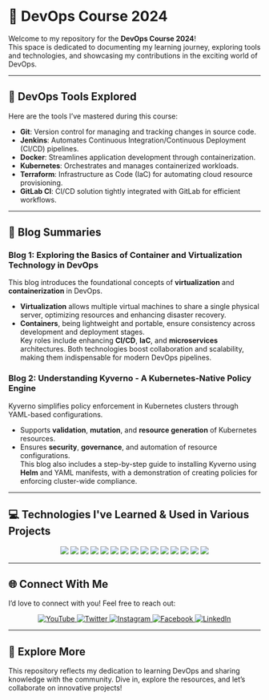 # 🚀 **DevOps Course 2024**  

Welcome to my repository for the **DevOps Course 2024**!  
This space is dedicated to documenting my learning journey, exploring tools and technologies, and showcasing my contributions in the exciting world of DevOps.  

---

## 📌 **DevOps Tools Explored**  
Here are the tools I’ve mastered during this course:  

- **Git**: Version control for managing and tracking changes in source code.  
- **Jenkins**: Automates Continuous Integration/Continuous Deployment (CI/CD) pipelines.  
- **Docker**: Streamlines application development through containerization.  
- **Kubernetes**: Orchestrates and manages containerized workloads.  
- **Terraform**: Infrastructure as Code (IaC) for automating cloud resource provisioning.  
- **GitLab CI**: CI/CD solution tightly integrated with GitLab for efficient workflows.  

---

## 📝 **Blog Summaries**  

### **Blog 1: Exploring the Basics of Container and Virtualization Technology in DevOps**  
This blog introduces the foundational concepts of **virtualization** and **containerization** in DevOps.  
- **Virtualization** allows multiple virtual machines to share a single physical server, optimizing resources and enhancing disaster recovery.  
- **Containers**, being lightweight and portable, ensure consistency across development and deployment stages.  
Key roles include enhancing **CI/CD**, **IaC**, and **microservices** architectures. Both technologies boost collaboration and scalability, making them indispensable for modern DevOps pipelines.  

### **Blog 2: Understanding Kyverno - A Kubernetes-Native Policy Engine**  
Kyverno simplifies policy enforcement in Kubernetes clusters through YAML-based configurations.  
- Supports **validation**, **mutation**, and **resource generation** of Kubernetes resources.  
- Ensures **security**, **governance**, and automation of resource configurations.  
This blog also includes a step-by-step guide to installing Kyverno using **Helm** and YAML manifests, with a demonstration of creating policies for enforcing cluster-wide compliance.  

---

## 💻 **Technologies I've Learned & Used in Various Projects**

<p align="center">
  <img src="https://img.shields.io/badge/C++-00599C?style=flat-square&logo=cplusplus&logoColor=white" />
  <img src="https://img.shields.io/badge/C%23-239120?style=flat-square&logo=csharp&logoColor=white" />
  <img src="https://img.shields.io/badge/Python-3776AB?style=flat-square&logo=python&logoColor=white" />
  <img src="https://img.shields.io/badge/HTML5-E34F26?style=flat-square&logo=html5&logoColor=white" />
  <img src="https://img.shields.io/badge/CSS3-1572B6?style=flat-square&logo=css3&logoColor=white" />
  <img src="https://img.shields.io/badge/SQL-4479A1?style=flat-square&logo=microsoftsqlserver&logoColor=white" />
  <img src="https://img.shields.io/badge/Git-F05032?style=flat-square&logo=git&logoColor=white" />
  <img src="https://img.shields.io/badge/Jenkins-D24939?style=flat-square&logo=jenkins&logoColor=white" />
  <img src="https://img.shields.io/badge/Docker-2496ED?style=flat-square&logo=docker&logoColor=white" />
  <img src="https://img.shields.io/badge/Kubernetes-326CE5?style=flat-square&logo=kubernetes&logoColor=white" />
  <img src="https://img.shields.io/badge/Terraform-623CE4?style=flat-square&logo=terraform&logoColor=white" />
  <img src="https://img.shields.io/badge/GitLab-FC6D26?style=flat-square&logo=gitlab&logoColor=white" />
  <img src="https://img.shields.io/badge/MySQL-4479A1?style=flat-square&logo=mysql&logoColor=white" />
  <img src="https://img.shields.io/badge/MongoDB-47A248?style=flat-square&logo=mongodb&logoColor=white" />
  <img src="https://img.shields.io/badge/Linux-FCC624?style=flat-square&logo=linux&logoColor=black" />
</p>



---

## 🌐 **Connect With Me**  
I’d love to connect with you! Feel free to reach out:  

<p align="center">
  <a href="https://www.youtube.com/channel/UCogIhNJd_Z-y86g4Fc3N3vA" target="_blank">
    <img src="https://img.shields.io/badge/YouTube-FF0000?style=for-the-badge&logo=youtube&logoColor=white" alt="YouTube">
  </a>
  <a href="https://mobile.twitter.com/suffiism" target="_blank">
    <img src="https://img.shields.io/badge/Twitter-1DA1F2?style=for-the-badge&logo=twitter&logoColor=white" alt="Twitter">
  </a>
  <a href="https://www.instagram.com/photographybysufian" target="_blank">
    <img src="https://img.shields.io/badge/Instagram-E4405F?style=for-the-badge&logo=instagram&logoColor=white" alt="Instagram">
  </a>
  <a href="https://www.facebook.com/suffiism" target="_blank">
    <img src="https://img.shields.io/badge/Facebook-1877F2?style=for-the-badge&logo=facebook&logoColor=white" alt="Facebook">
  </a>
  <a href="https://www.linkedin.com/in/suffiism" target="_blank">
    <img src="https://img.shields.io/badge/LinkedIn-0A66C2?style=for-the-badge&logo=linkedin&logoColor=white" alt="LinkedIn">
  </a>
</p>


---

## 📂 **Explore More**  
This repository reflects my dedication to learning DevOps and sharing knowledge with the community. Dive in, explore the resources, and let’s collaborate on innovative projects!  